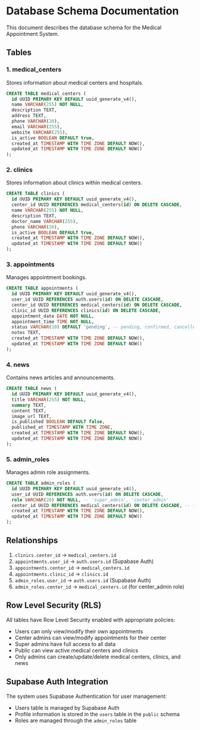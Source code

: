 # Database Schema Documentation

This document describes the database schema for the Medical Appointment System.

## Tables

### 1. medical_centers

Stores information about medical centers and hospitals.

```sql
CREATE TABLE medical_centers (
  id UUID PRIMARY KEY DEFAULT uuid_generate_v4(),
  name VARCHAR(255) NOT NULL,
  description TEXT,
  address TEXT,
  phone VARCHAR(20),
  email VARCHAR(255),
  website VARCHAR(255),
  is_active BOOLEAN DEFAULT true,
  created_at TIMESTAMP WITH TIME ZONE DEFAULT NOW(),
  updated_at TIMESTAMP WITH TIME ZONE DEFAULT NOW()
);
```

### 2. clinics

Stores information about clinics within medical centers.

```sql
CREATE TABLE clinics (
  id UUID PRIMARY KEY DEFAULT uuid_generate_v4(),
  center_id UUID REFERENCES medical_centers(id) ON DELETE CASCADE,
  name VARCHAR(255) NOT NULL,
  description TEXT,
  doctor_name VARCHAR(255),
  phone VARCHAR(20),
  is_active BOOLEAN DEFAULT true,
  created_at TIMESTAMP WITH TIME ZONE DEFAULT NOW(),
  updated_at TIMESTAMP WITH TIME ZONE DEFAULT NOW()
);
```

### 3. appointments

Manages appointment bookings.

```sql
CREATE TABLE appointments (
  id UUID PRIMARY KEY DEFAULT uuid_generate_v4(),
  user_id UUID REFERENCES auth.users(id) ON DELETE CASCADE,
  center_id UUID REFERENCES medical_centers(id) ON DELETE CASCADE,
  clinic_id UUID REFERENCES clinics(id) ON DELETE CASCADE,
  appointment_date DATE NOT NULL,
  appointment_time TIME NOT NULL,
  status VARCHAR(20) DEFAULT 'pending', -- pending, confirmed, cancelled, completed
  notes TEXT,
  created_at TIMESTAMP WITH TIME ZONE DEFAULT NOW(),
  updated_at TIMESTAMP WITH TIME ZONE DEFAULT NOW()
);
```

### 4. news

Contains news articles and announcements.

```sql
CREATE TABLE news (
  id UUID PRIMARY KEY DEFAULT uuid_generate_v4(),
  title VARCHAR(255) NOT NULL,
  summary TEXT,
  content TEXT,
  image_url TEXT,
  is_published BOOLEAN DEFAULT false,
  published_at TIMESTAMP WITH TIME ZONE,
  created_at TIMESTAMP WITH TIME ZONE DEFAULT NOW(),
  updated_at TIMESTAMP WITH TIME ZONE DEFAULT NOW()
);
```

### 5. admin_roles

Manages admin role assignments.

```sql
CREATE TABLE admin_roles (
  id UUID PRIMARY KEY DEFAULT uuid_generate_v4(),
  user_id UUID REFERENCES auth.users(id) ON DELETE CASCADE,
  role VARCHAR(20) NOT NULL, -- 'super_admin', 'center_admin'
  center_id UUID REFERENCES medical_centers(id) ON DELETE CASCADE, -- for center_admin role
  created_at TIMESTAMP WITH TIME ZONE DEFAULT NOW(),
  updated_at TIMESTAMP WITH TIME ZONE DEFAULT NOW()
);
```

## Relationships

1. `clinics.center_id` → `medical_centers.id`
2. `appointments.user_id` → `auth.users.id` (Supabase Auth)
3. `appointments.center_id` → `medical_centers.id`
4. `appointments.clinic_id` → `clinics.id`
5. `admin_roles.user_id` → `auth.users.id` (Supabase Auth)
6. `admin_roles.center_id` → `medical_centers.id` (for center_admin role)

## Row Level Security (RLS)

All tables have Row Level Security enabled with appropriate policies:

- Users can only view/modify their own appointments
- Center admins can view/modify appointments for their center
- Super admins have full access to all data
- Public can view active medical centers and clinics
- Only admins can create/update/delete medical centers, clinics, and news

## Supabase Auth Integration

The system uses Supabase Authentication for user management:
- Users table is managed by Supabase Auth
- Profile information is stored in the `users` table in the `public` schema
- Roles are managed through the `admin_roles` table